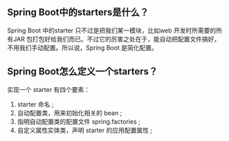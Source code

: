 
## Spring Boot中的starters是什么？
Spring Boot 中的starter 只不过是把我们某一模块，比如web 开发时所需要的所有JAR 包打包好给我们而已。不过它的厉害之处在于，能自动把配置文件搞好，不用我们手动配置。所以说，Spring Boot 是简化配置。

## Spring Boot怎么定义一个starters？
实现一个 starter 有四个要素：
1. starter 命名 ;
2. 自动配置类，用来初始化相关的 bean ;
3. 指明自动配置类的配置文件 spring.factories ;
4. 自定义属性实体类，声明 starter 的应用配置属性 ;